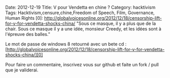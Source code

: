 Date: 2012-12-19
Title: V pour Vendetta en chine ?
Category: hacktivism
Tags: Hacktivism,censure,chine,Freedom of Speech, Film, Governance, Human Rights
[0]: http://globalvoicesonline.org/2012/12/18/censorship-lift-for-v-for-vendetta-shocks-china/ "Sous ce masque, il y a plus que de la chair. Sous ce masque il y a une idée, monsieur Creedy, et les idées sont à l'épreuve des balles."

Le mot de passe de windows 8 retourné avec un bete cd :
[http://globalvoicesonline.org/2012/12/18/censorship-lift-for-v-for-vendetta-shocks-china/][0]


Pour faire un commentaire, inscrivez vous sur github et faite un fork / pull que je validerai.

